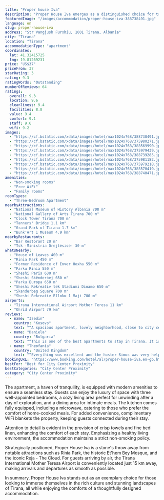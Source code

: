 ```yaml
---
title: "Proper house Iva"
description: "Proper House Iva emerges as a distinguished choice for travelers seeking a blend of comfort and convenience in the heart of Tirana."
featuredImage: "/images/accommodation/proper-house-iva-388738491.jpg"
language: en
slug: proper-house-iva
address: "Str Vangjush Furxhiu, 1001 Tirana, Albania"
city: "Tirana"
location: "Tirana"
accommodationType: "apartment"
coordinates:
  lat: 41.32415725
  lng: 19.81269231
price: "US$37"
priceFrom: 37
starRating: 3
rating: 9.3
ratingWords: "Outstanding"
numberOfReviews: 64
ratings:
  overall: 9.3
  location: 9.6
  cleanliness: 9.4
  facilities: 8.8
  value: 9.4
  comfort: 9.1
  staff: 9.6
  wifi: 9.2
images:
  - "https://cf.bstatic.com/xdata/images/hotel/max1024x768/388738491.jpg?k=3edae6367d48c3ca9dbebfb9e62d96564e5d5e49f4c2d950670903cb2e7cee89&o=&hp=1"
  - "https://cf.bstatic.com/xdata/images/hotel/max1024x768/375980271.jpg?k=e4f86fb43dbdba5fa56689791fa1ae98556fa9631d775fcb2995977d6308a523&o=&hp=1"
  - "https://cf.bstatic.com/xdata/images/hotel/max1024x768/388569990.jpg?k=96c4e64090ca1264d7860394bf9eee6d7265924c2c7e84af6f0ff7b0f190fb1b&o=&hp=1"
  - "https://cf.bstatic.com/xdata/images/hotel/max1024x768/375979439.jpg?k=ccb55f95b010be6d8df6670a3981d25079d0ff128a6527e60f644978978074ca&o=&hp=1"
  - "https://cf.bstatic.com/xdata/images/hotel/max1024x768/388739285.jpg?k=0bc1a2d2292d092df2c257ad31fcda80bfd910091c2edc805e0fd1ae925ce2ef&o=&hp=1"
  - "https://cf.bstatic.com/xdata/images/hotel/max1024x768/375981182.jpg?k=8b07b19cdc694132c10a5166ff115662c46e783ae5b7a2be81003d2049a646fd&o=&hp=1"
  - "https://cf.bstatic.com/xdata/images/hotel/max1024x768/375979218.jpg?k=be7e3d155a0ac45533f4e085e882c74eb16aa909282a7a7f44555e44fbba5dca&o=&hp=1"
  - "https://cf.bstatic.com/xdata/images/hotel/max1024x768/388570419.jpg?k=07ad3cf1cf87d540e8dc62823a41a53b03559cc757e6cdafb0241a7f6bdd98ad&o=&hp=1"
  - "https://cf.bstatic.com/xdata/images/hotel/max1024x768/388740471.jpg?k=e7c994a0d973ca4e8bf81b47b073079d41931cd9cf748f209688bce121342598&o=&hp=1"
amenities:
  - "Non-smoking rooms"
  - "Free WiFi"
  - "Family rooms"
roomTypes:
  - "Three-Bedroom Apartment"
nearbyAttractions:
  - "National Museum of History Albania 700 m"
  - "National Gallery of Arts Tirana 700 m"
  - "Clock Tower Tirana 700 m"
  - "Tanners' Bridge 1.1 km"
  - "Grand Park of Tirana 1.7 km"
  - "Bunk'Art 1 Museum 4.9 km"
nearbyRestaurants:
  - "Bar Restorant 20 m"
  - "Tsk -Ministria Drejtësisë- 30 m"
whatsNearby:
  - "House of Leaves 400 m"
  - "Rinia Park 450 m"
  - "Former Residence of Enver Hoxha 550 m"
  - "Parku Rinia 550 m"
  - "Sheshi Paris 600 m"
  - "Sheshi Skënderbej 650 m"
  - "Parku Europa 650 m"
  - "Sheshi Rekreativ tek Stadiumi Dinamo 650 m"
  - "Skanderbeg Square 700 m"
  - "Sheshi Rekreativ Blloku 1 Maji 700 m"
airports:
  - "Tirana International Airport Mother Teresa 11 km"
  - "Ohrid Airport 79 km"
reviews:
  - name: "Izedin"
    country: "Kosovo"
    text: "“A spacious apartment, lovely neighborhood, close to city center, and very friendly host who takes good care of his guests. Definitely recommended.”"
  - name: "Daniela"
    country: "Bulgaria"
    text: "“This is one of the best apartments to stay in Tirana. It is in the ideal center, meters from the best and longest shopping street, about 7 min walking distance from Skanderbeg statue and central square, history museum, historical mosque and...”"
  - name: "Theofania"
    country: "United Kingdom"
    text: "“Everything was excellent and the hoster Simos was very helpful. Highly recommend!”"
bookingURL: "https://www.booking.com/hotel/al/proper-house-iva.en-gb.html?aid=8035640"
bestFor: "Best for City Center Proximity"
bestCategories: "City Center Proximity"
category: "City Center Proximity"
---
```


The apartment, a haven of tranquility, is equipped with modern amenities to ensure a seamless stay. Guests can enjoy the luxury of space with three well-appointed bedrooms, a cozy living area perfect for unwinding after a day of exploration, and a dining area for intimate meals. The kitchen comes fully equipped, including a microwave, catering to those who prefer the comfort of home-cooked meals. For added convenience, complimentary WiFi blankets the property, keeping guests connected during their stay.

Attention to detail is evident in the provision of crisp towels and fine bed linen, enhancing the comfort of each stay. Emphasizing a healthy living environment, the accommodation maintains a strict non-smoking policy.

Strategically positioned, Proper House Iva is a stone's throw away from notable attractions such as Rinia Park, the historic Et'hem Bey Mosque, and the iconic Reja - The Cloud. For guests arriving by air, the Tirana International Mother Teresa Airport is conveniently located just 15 km away, making arrivals and departures as smooth as possible.

In summary, Proper House Iva stands out as an exemplary choice for those looking to immerse themselves in the rich culture and stunning landscapes of Tirana, all while enjoying the comforts of a thoughtfully designed accommodation.